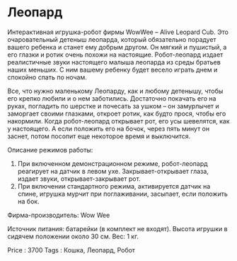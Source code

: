 # Леопард

Интерактивная игрушка-робот фирмы WowWee – Alive Leopard Cub. Это очаровательный детеныш леопарда,
который обязательно порадует вашего ребенка и станет ему добрым другом. Он мягкий и пушистый, а его
глазки и ротик очень похожи на настоящие. Робот-леопард  издает реалистичные звуки настоящего малыша
леопарда из среды братьев наших меньших. С ним вашему ребенку будет весело играть днем и спокойно
спать по ночам.

Все, что нужно маленькому Леопарду, как и любому детенышу, чтобы его крепко любили и о нем заботились.
Достаточно покачать его на руках, погладить по шерстке и почесать за ушком – он замурлычет и заморгает
своими глазками, откроет ротик, как будто прося, чтобы его накормили. Когда робот-леопард открывает рот,
его усы шевелятся, как у настоящего. А если положить его на бочок, через пять минут он заснет, потом
посопит еще некоторое время и выключится.

Описание режимов работы:

1. При включенном демонстрационном режиме, робот-леопард реагирует на датчик в левом ухе. Закрывает-открывает
глаза, издает звуки, открывает-закрывает рот.
2. При включении стандартного режима, активируется датчик на спине, игрушка мурчит при поглаживании,
засыпает, если положить на бок.

Фирма-производитель: Wow Wee

Источник питания: батарейки (в комплект не входят).
Высота игрушки в сидячем положении около 30 см.
Вес: 1 кг.

Price : 3700
Tags  : Кошка, Леопард, Робот